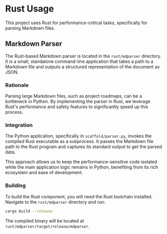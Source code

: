 # Rust Usage

This project uses Rust for performance-critical tasks, specifically for parsing Markdown files.

## Markdown Parser

The Rust-based Markdown parser is located in the `rust/mdparser` directory. It is a small, standalone command-line application that takes a path to a Markdown file and outputs a structured representation of the document as JSON.

### Rationale

Parsing large Markdown files, such as project roadmaps, can be a bottleneck in Python. By implementing the parser in Rust, we leverage Rust's performance and safety features to significantly speed up this process.

### Integration

The Python application, specifically in `scaffold/parser.py`, invokes the compiled Rust executable as a subprocess. It passes the Markdown file path to the Rust program and captures its standard output to get the parsed data.

This approach allows us to keep the performance-sensitive code isolated while the main application logic remains in Python, benefiting from its rich ecosystem and ease of development.

### Building

To build the Rust component, you will need the Rust toolchain installed. Navigate to the `rust/mdparser` directory and run:

```bash
cargo build --release
```

The compiled binary will be located at `rust/mdparser/target/release/mdparser`.
